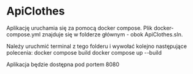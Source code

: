 # ApiClothes

Aplikację uruchamia się za pomocą docker compose. Plik docker-compose.yml znajduje się w folderze głównym - obok ApiClothes.sln.

Należy uruchmić terminal z tego folderu i wywołać kolejno następujące polecenia:
docker compose build
docker compose up --build


Aplikacja będzie dostępna pod portem 8080